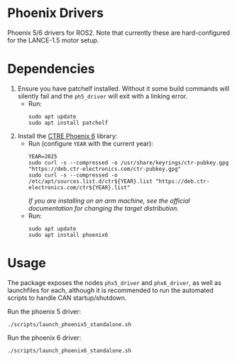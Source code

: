 # Phoenix Drivers
Phoenix 5/6 drivers for ROS2. Note that currently these are hard-configured for the LANCE-1.5 motor setup.

# Dependencies
1. Ensure you have patchelf installed. Without it some build commands will silently fail and the `ph5_driver` will exit with a linking error.
    - Run:
        ```
        sudo apt update
        sudo apt install patchelf
        ```
2. Install the [CTRE Phoenix 6](https://v6.docs.ctr-electronics.com/en/stable/docs/installation/installation-nonfrc.html) library:
    - Run (configure `YEAR` with the current year):
        ```
        YEAR=2025
        sudo curl -s --compressed -o /usr/share/keyrings/ctr-pubkey.gpg "https://deb.ctr-electronics.com/ctr-pubkey.gpg"
        sudo curl -s --compressed -o /etc/apt/sources.list.d/ctr${YEAR}.list "https://deb.ctr-electronics.com/ctr${YEAR}.list"
        ```
        *If you are installing on an arm machine, see the official documentation for changing the target distribution.*
    - Run:
        ```
        sudo apt update
        sudo apt install phoenix6
        ```

# Usage
The package exposes the nodes `phx5_driver` and `phx6_driver`, as well as launchfiles for each, although it is recommended to run the automated scripts to handle CAN startup/shutdown.

Run the phoenix 5 driver:
```
./scripts/launch_phoenix5_standalone.sh
```
Run the phoenix 6 driver:
```
./scripts/launch_phoenix6_standalone.sh
```
